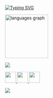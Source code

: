 <!-- Nome digitando animado -->
[![Typing SVG](https://readme-typing-svg.herokuapp.com?font=Poppins&weight=700&size=30&pause=1000&color=61DAFB&width=600&lines=Hello+World!;My+name+is+Diogo+Buzatto)](https://git.io/typing-svg)

<!-- Estatísticas GitHub -->
<p align="left">
  <img src="https://github-readme-stats.vercel.app/api/top-langs?username=dbuzatto&locale=en&hide_title=false&layout=compact&langs_count=4&theme=react&hide_border=true&card_width=350&cache_seconds=0" height="140" alt="languages graph" />
</p>

<!-- Skills -->
<p align="left">
  <img src="https://skillicons.dev/icons?i=docker,py,js,html,css,kubernetes,terraform,aws,gcp,gitlab,linux,git,grafana,prometheus" />
</p>

<!-- Redes sociais -->
<p align="left">
  <a href="https://instagram.com/buzattoo" target="_blank">
    <img src="https://img.shields.io/badge/-Instagram-%23E4405F?style=for-the-badge&logo=instagram&logoColor=white" height="35" />
  </a>
  <a href="https://www.linkedin.com/in/diogo-buzatto-352093204/" target="_blank">
    <img src="https://img.shields.io/badge/-LinkedIn-%230077B5?style=for-the-badge&logo=linkedin&logoColor=white" height="35" />
  </a>
  <a href="mailto:diogobuzatto16@gmail.com">
    <img src="https://img.shields.io/static/v1?message=Gmail&logo=gmail&label=&color=D14836&logoColor=white&labelColor=&style=for-the-badge" height="35" />
  </a>
</p>

<!-- Footer animado -->
<p align="left">
  <img src="https://capsule-render.vercel.app/api?type=waving&height=80&section=footer&color=0:50abc6,100:67dcff" />
</p>
